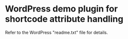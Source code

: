 # WordPress demo plugin for shortcode attribute handling

Refer to the WordPress "readme.txt" file for details.

